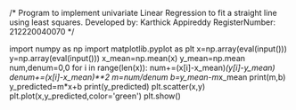 /*
Program to implement univariate Linear Regression to fit a straight line using least squares.
Developed by: Karthick Appireddy
RegisterNumber: 212220040070
*/


import numpy as np
import matplotlib.pyplot as plt
x=np.array(eval(input()))
y=np.array(eval(input()))
x_mean=np.mean(x)
y_mean=np.mean
num,denum=0,0
for i in range(len(x)):
  num+=(x[i]-x_mean)*(y[i]-y_mean)
  denum+=(x[i]-x_mean)**2
m=num/denum
b=y_mean-m*x_mean
print(m,b)  
y_predicted=m*x+b
print(y_predicted)
plt.scatter(x,y)
plt.plot(x,y_predicted,color='green')
plt.show()
